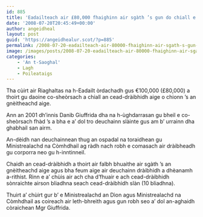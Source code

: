 ```yaml
---
id: 885
title: 'Eadailteach air £80,000 fhaighinn air sgàth ’s gun do chiall e an cead-dràibhidh aige o chionn ’s gu bheil e co-sheòrsach'
date: '2008-07-20T20:45:49+00:00'
author: angeidheal
layout: post
guid: 'https://angeidhealur.scot/?p=885'
permalink: /2008-07-20-eadailteach-air-80000-fhaighinn-air-sgath-s-gun-do-chiall-e-an-cead-draibhidh-aige-o-chionn-s-gu-bheil-e-co-sheorsach/
image: /images/posts/2008-07-20-eadailteach-air-80000-fhaighinn-air-sgath-s-gun-do-chiall-e-an-cead-draibhidh-aige-o-chionn-s-gu-bheil-e-co-sheorsach.webp
categories:
    - 'An t-Saoghal'
    - Lagh
    - Poileataigs
---
```


Tha cùirt air Riaghaltas na h-Eadailt òrdachadh gus €100,000 (£80,000) a thoirt gu daoine co-sheòrsach a chiall an cead-dràibhidh aige o chionn ’s an gnèitheachd aige.

Ann an 2001 dh’innis Danib Giuffrida dha na h-ùghdarrasan gu bheil e co-sheòrsach fhàd ’s a bha e a’ dol tro deuchainn slàinte gus am b’ urrainn dha ghabhail san airm.

An-dèidh nan deuchainnean thug an ospadal na toraidhean gu Ministrealachd na Còmhdhail ag ràdh nach robh e comasach air dràibheadh gu corporra neo gu h-inntinneil.

Chaidh an cead-dràibhidh a thoirt air falbh bhuaithe air sgàth ’s an gnèitheachd aige agus bha feum aige air deuchainn dràibhidh a dhèanamh a-rithist. Rinn e a’ chùis air ach cha d’fhuair e ach cead-dràibhidh sònraichte airson bliadhna seach cead-dràibhidh slàn (10 bliadhna).

Thuirt a’ chùirt gur b’ e Ministrealachd an Dìon agus Ministrealachd na Còmhdhail as coireach air leth-bhreith agus gun robh seo a’ dol an-aghaidh còraichean Mgr Giuffrida.
